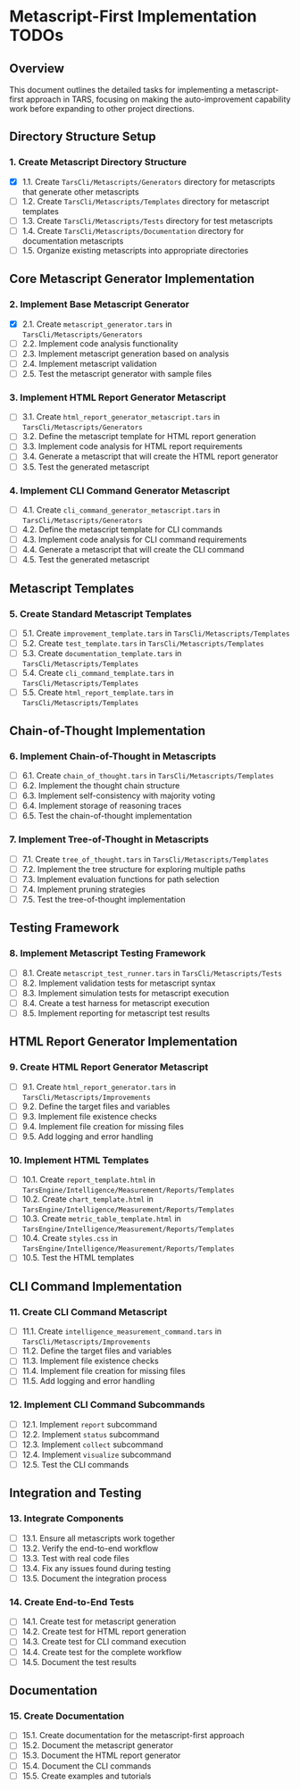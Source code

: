 ﻿# Metascript-First Implementation TODOs

## Overview
This document outlines the detailed tasks for implementing a metascript-first approach in TARS, focusing on making the auto-improvement capability work before expanding to other project directions.

## Directory Structure Setup

### 1. Create Metascript Directory Structure
- [x] 1.1. Create `TarsCli/Metascripts/Generators` directory for metascripts that generate other metascripts
- [ ] 1.2. Create `TarsCli/Metascripts/Templates` directory for metascript templates
- [ ] 1.3. Create `TarsCli/Metascripts/Tests` directory for test metascripts
- [ ] 1.4. Create `TarsCli/Metascripts/Documentation` directory for documentation metascripts
- [ ] 1.5. Organize existing metascripts into appropriate directories

## Core Metascript Generator Implementation

### 2. Implement Base Metascript Generator
- [x] 2.1. Create `metascript_generator.tars` in `TarsCli/Metascripts/Generators`
- [ ] 2.2. Implement code analysis functionality
- [ ] 2.3. Implement metascript generation based on analysis
- [ ] 2.4. Implement metascript validation
- [ ] 2.5. Test the metascript generator with sample files

### 3. Implement HTML Report Generator Metascript
- [ ] 3.1. Create `html_report_generator_metascript.tars` in `TarsCli/Metascripts/Generators`
- [ ] 3.2. Define the metascript template for HTML report generation
- [ ] 3.3. Implement code analysis for HTML report requirements
- [ ] 3.4. Generate a metascript that will create the HTML report generator
- [ ] 3.5. Test the generated metascript

### 4. Implement CLI Command Generator Metascript
- [ ] 4.1. Create `cli_command_generator_metascript.tars` in `TarsCli/Metascripts/Generators`
- [ ] 4.2. Define the metascript template for CLI commands
- [ ] 4.3. Implement code analysis for CLI command requirements
- [ ] 4.4. Generate a metascript that will create the CLI command
- [ ] 4.5. Test the generated metascript

## Metascript Templates

### 5. Create Standard Metascript Templates
- [ ] 5.1. Create `improvement_template.tars` in `TarsCli/Metascripts/Templates`
- [ ] 5.2. Create `test_template.tars` in `TarsCli/Metascripts/Templates`
- [ ] 5.3. Create `documentation_template.tars` in `TarsCli/Metascripts/Templates`
- [ ] 5.4. Create `cli_command_template.tars` in `TarsCli/Metascripts/Templates`
- [ ] 5.5. Create `html_report_template.tars` in `TarsCli/Metascripts/Templates`

## Chain-of-Thought Implementation

### 6. Implement Chain-of-Thought in Metascripts
- [ ] 6.1. Create `chain_of_thought.tars` in `TarsCli/Metascripts/Templates`
- [ ] 6.2. Implement the thought chain structure
- [ ] 6.3. Implement self-consistency with majority voting
- [ ] 6.4. Implement storage of reasoning traces
- [ ] 6.5. Test the chain-of-thought implementation

### 7. Implement Tree-of-Thought in Metascripts
- [ ] 7.1. Create `tree_of_thought.tars` in `TarsCli/Metascripts/Templates`
- [ ] 7.2. Implement the tree structure for exploring multiple paths
- [ ] 7.3. Implement evaluation functions for path selection
- [ ] 7.4. Implement pruning strategies
- [ ] 7.5. Test the tree-of-thought implementation

## Testing Framework

### 8. Implement Metascript Testing Framework
- [ ] 8.1. Create `metascript_test_runner.tars` in `TarsCli/Metascripts/Tests`
- [ ] 8.2. Implement validation tests for metascript syntax
- [ ] 8.3. Implement simulation tests for metascript execution
- [ ] 8.4. Create a test harness for metascript execution
- [ ] 8.5. Implement reporting for metascript test results

## HTML Report Generator Implementation

### 9. Create HTML Report Generator Metascript
- [ ] 9.1. Create `html_report_generator.tars` in `TarsCli/Metascripts/Improvements`
- [ ] 9.2. Define the target files and variables
- [ ] 9.3. Implement file existence checks
- [ ] 9.4. Implement file creation for missing files
- [ ] 9.5. Add logging and error handling

### 10. Implement HTML Templates
- [ ] 10.1. Create `report_template.html` in `TarsEngine/Intelligence/Measurement/Reports/Templates`
- [ ] 10.2. Create `chart_template.html` in `TarsEngine/Intelligence/Measurement/Reports/Templates`
- [ ] 10.3. Create `metric_table_template.html` in `TarsEngine/Intelligence/Measurement/Reports/Templates`
- [ ] 10.4. Create `styles.css` in `TarsEngine/Intelligence/Measurement/Reports/Templates`
- [ ] 10.5. Test the HTML templates

## CLI Command Implementation

### 11. Create CLI Command Metascript
- [ ] 11.1. Create `intelligence_measurement_command.tars` in `TarsCli/Metascripts/Improvements`
- [ ] 11.2. Define the target files and variables
- [ ] 11.3. Implement file existence checks
- [ ] 11.4. Implement file creation for missing files
- [ ] 11.5. Add logging and error handling

### 12. Implement CLI Command Subcommands
- [ ] 12.1. Implement `report` subcommand
- [ ] 12.2. Implement `status` subcommand
- [ ] 12.3. Implement `collect` subcommand
- [ ] 12.4. Implement `visualize` subcommand
- [ ] 12.5. Test the CLI commands

## Integration and Testing

### 13. Integrate Components
- [ ] 13.1. Ensure all metascripts work together
- [ ] 13.2. Verify the end-to-end workflow
- [ ] 13.3. Test with real code files
- [ ] 13.4. Fix any issues found during testing
- [ ] 13.5. Document the integration process

### 14. Create End-to-End Tests
- [ ] 14.1. Create test for metascript generation
- [ ] 14.2. Create test for HTML report generation
- [ ] 14.3. Create test for CLI command execution
- [ ] 14.4. Create test for the complete workflow
- [ ] 14.5. Document the test results

## Documentation

### 15. Create Documentation
- [ ] 15.1. Create documentation for the metascript-first approach
- [ ] 15.2. Document the metascript generator
- [ ] 15.3. Document the HTML report generator
- [ ] 15.4. Document the CLI commands
- [ ] 15.5. Create examples and tutorials
